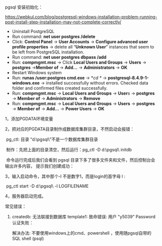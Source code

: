 pgsql 安装初始化：

<https://webkul.com/blog/postgresql-windows-installation-problem-running-post-install-step-installation-may-not-complete-correctly/>

- Uninstall PostgreSQL
- Run command: **net user postgres /delete**
- Click: **Control Panel** -> **User Accounts** -> **Configure advanced user profile properties** -> delete all “**Unknown User**” instances that seem to be left from PostgreSQL installation.
- Run command: **net user postgres dbpass /add**
- Run: **compmgmt.msc** -> Click **Local Users and Groups** -> **Users** -> **postgres** ->**Member of** -> **Add…** -> **Administrators** -> **OK** 
- Restart Windows system
- Run: **runas /user:postgres cmd.exe** -> **cd \** -> **postgresql-8.4.9-1-windows.exe** -> installed successfully without errors. Checked data folder and confirmed files created successfully.
- Run: **compmgmt.msc** -> **Local Users and Groups** -> **User**s -> **postgres** -> **Member of** -> **Administrators** -> **Remove**
- Run: **compmgmt.msc** -> **Local Users and Groups** -> **Users** -> **postgres** -> **Member of** -> **Add…** -> **Power Users** -> **OK**

1，添加PGDATA环境变量

2，把对应的PGDATA目录制作成数据库集群目录，不然启动会报错：

​	pg_ctl: 目录 “d:\pgsql\”不是一个数据库集群目录

​	制作：先把上面的目录清空，然后运行：pg_ctl -D d:\pgsql\ initdb

​	命令运行完成后我们会看到 pgsql 目录下多了很多文件夹和文件，然后控制台会输出许多内容，	提示我们创建成功：

3，输入启动命令，其中那个-l 不是数字1，而是login的首字母 l :

​	pg_ctl start -D d:\pgsql\ -l LOGFILENAME

4，服务器启动完成。

常见错误：

 1. createdb: 无法联接到数据库 template1: 致命错误:  用户 "y5039" Password 认证失败：

    解决办法: 不要使用windows上的cmd、powershell ，使用随pgsql自带的 SQL shell (psql)

    



